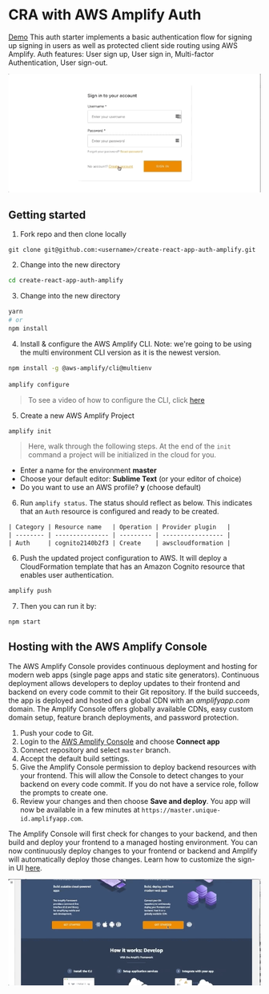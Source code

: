 # CRA with AWS Amplify Auth 

[Demo](https://master.d2ka7y7551sk8n.amplifyapp.com/)
This auth starter implements a basic authentication flow for signing up signing in users as well as protected client side routing using AWS Amplify. Auth features: User sign up, User sign in, Multi-factor Authentication, User sign-out.

![Amplify Auth](src/images/auth.gif)

## Getting started

1. Fork repo and then clone locally 
```
git clone git@github.com:<username>/create-react-app-auth-amplify.git
```

2. Change into the new directory

```sh
cd create-react-app-auth-amplify
```

3. Change into the new directory

```sh
yarn
# or
npm install
```

4. Install & configure the AWS Amplify CLI. Note: we're going to be using the multi environment CLI version as it is the newest version.

```sh
npm install -g @aws-amplify/cli@multienv

amplify configure
```

> To see a video of how to configure the CLI, click [here](https://www.youtube.com/watch?v=fWbM5DLh25U)

5. Create a new AWS Amplify Project

```
amplify init
```

> Here, walk through the following steps. At the end of the `init` command a project will be initialized in the cloud for you.

- Enter a name for the environment __master__
- Choose your default editor: __Sublime Text__ (or your editor of choice)
- Do you want to use an AWS profile? __y__ (choose default)

6. Run `amplify status`. The status should reflect as below. This indicates that an `Auth` resource is configured and ready to be created.

```
| Category | Resource name   | Operation | Provider plugin   |
| -------- | --------------- | --------- | ----------------- |
| Auth     | cognito2140b2f3 | Create    | awscloudformation |
```

6. Push the updated project configuration to AWS. It will deploy a CloudFormation template that has an Amazon Cognito resource that enables user authentication.

```sh
amplify push
```

7. Then you can run it by:
```sh
npm start
```

## Hosting with the AWS Amplify Console

The AWS Amplify Console provides continuous deployment and hosting for modern web apps (single page apps and static site generators). Continuous deployment allows developers to deploy updates to their frontend and backend on every code commit to their Git repository. If the build succeeds, the app is deployed and hosted on a global CDN with an *amplifyapp.com* domain. The Amplify Console offers globally available CDNs, easy custom domain setup, feature branch deployments, and password protection.

1. Push your code to Git.
1. Login to the [AWS Amplify Console](https://console.aws.amazon.com/amplify/home) and choose **Connect app**
1. Connect repository and select `master` branch.
1. Accept the default build settings.
1. Give the Amplify Console permission to deploy backend resources with your frontend. This will allow the Console to detect changes to your backend on every code commit. If you do not have a service role, follow the prompts to create one.
1. Review your changes and then choose **Save and deploy**. You app will now be available in a few minutes at `https://master.unique-id.amplifyapp.com`.

The Amplify Console will first check for changes to your backend, and then build and deploy your frontend to a managed hosting environment. You can now continuously deploy changes to your frontend or backend and Amplify will automatically deploy those changes. Learn how to customize the sign-in UI [here](https://aws-amplify.github.io/docs/js/authentication#customize-ui).

<!-- <img src="https://github.com/swaminator/gatsby-auth-starter-aws-amplify/blob/master/src/images/amplify-console.gif" width="800"/> -->
![Amplify Console](src/images/amplifyconsole-cra.gif)

